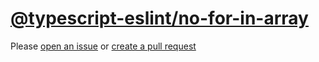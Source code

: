 [@typescript-eslint/no-for-in-array](https://typescript-eslint.io/rules/no-for-in-array)
========================================================================================
Please [open an issue](https://github.com/professional-js/eslint-config/issues/new)
or [create a pull request](https://github.com/professional-js/eslint-config/edit/main/src/rules-configurations/@typescript-eslint/no-for-in-array.md)
